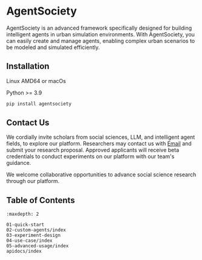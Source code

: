 # AgentSociety

AgentSociety is an advanced framework specifically designed for building intelligent agents in urban simulation environments. With AgentSociety, you can easily create and manage agents, enabling complex urban scenarios to be modeled and simulated efficiently.

## Installation
Linux AMD64 or macOs

Python >= 3.9

```bash
pip install agentsociety
```

## Contact Us

We cordially invite scholars from social sciences, LLM, and intelligent agent fields, to explore our platform. 
Researchers may contact us with [Email](mailto:agentsociety.fiblab2025@gmail.com) and submit your research proposal. Approved applicants will receive beta credentials to conduct experiments on our platform with our team's guidance. 
 
We welcome collaborative opportunities to advance social science research through our platform.

## Table of Contents

```{toctree}
:maxdepth: 2

01-quick-start
02-custom-agents/index
03-experiment-design
04-use-case/index
05-advanced-usage/index
apidocs/index
```
